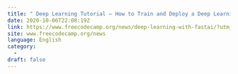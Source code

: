 ```yaml
---
title: " Deep Learning Tutorial – How to Train and Deploy a Deep Learning Model with fast.ai "
date: 2020-10-06T22:08:19Z
link: https://www.freecodecamp.org/news/deep-learning-with-fastai/?utm_medium=RSS&utm_source=news.12bit.vn
site: www.freecodecamp.org/news
language: English
category:
  -   
draft: false
---
```

